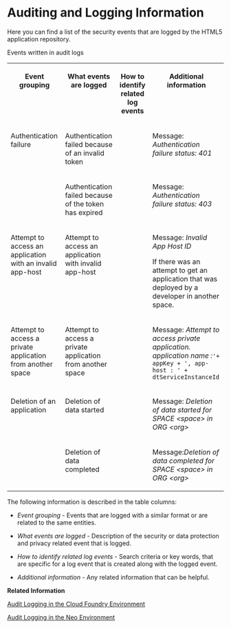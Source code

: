 <!-- loiocb4f958807e94ea5a2414cd261bcd6e3 -->

# Auditing and Logging Information

Here you can find a list of the security events that are logged by the HTML5 application repository.

<a name="loiocb4f958807e94ea5a2414cd261bcd6e3__table_dqf_pkf_p4b"/>Events written in audit logs


<table>
<tr>
<th valign="top">

Event grouping



</th>
<th valign="top">

What events are logged



</th>
<th valign="top">

How to identify related log events



</th>
<th valign="top">

Additional information



</th>
</tr>
<tr>
<td valign="top" rowspan="2">

Authentication failure



</td>
<td valign="top">

Authentication failed because of an invalid token



</td>
<td valign="top">



</td>
<td valign="top">

Message: *Authentication failure status: 401*



</td>
</tr>
<tr>
<td valign="top">

Authentication failed because of the token has expired



</td>
<td valign="top">



</td>
<td valign="top">

Message: *Authentication failure status: 403* 



</td>
</tr>
<tr>
<td valign="top">

Attempt to access an application with an invalid app-host



</td>
<td valign="top">

Attempt to access an application with invalid app-host



</td>
<td valign="top">

 



</td>
<td valign="top">

Message: *Invalid App Host ID*

If there was an attempt to get an application that was deployed by a developer in another space.



</td>
</tr>
<tr>
<td valign="top">

Attempt to access a private application from another space



</td>
<td valign="top">

Attempt to access a private application from another space



</td>
<td valign="top">

 



</td>
<td valign="top">

Message: *Attempt to access private application. application name :*`'+ appKey + ', app-host : ' + dtServiceInstanceId` 



</td>
</tr>
<tr>
<td valign="top" rowspan="2">

Deletion of an application



</td>
<td valign="top">

Deletion of data started



</td>
<td valign="top">

 



</td>
<td valign="top">

Message: *Deletion of data started for SPACE <space\> in ORG <org\>* 



</td>
</tr>
<tr>
<td valign="top">

Deletion of data completed



</td>
<td valign="top">

 



</td>
<td valign="top">

Message:*Deletion of data completed for SPACE <space\> in ORG <org\>* 



</td>
</tr>
</table>



The following information is described in the table columns:

-   *Event grouping* - Events that are logged with a similar format or are related to the same entities.

-   *What events are logged* - Description of the security or data protection and privacy related event that is logged.

-   *How to identify related log events* - Search criteria or key words, that are specific for a log event that is created along with the logged event.

-   *Additional information* - Any related information that can be helpful.


**Related Information**  


[Audit Logging in the Cloud Foundry Environment](https://help.sap.com/viewer/65de2977205c403bbc107264b8eccf4b/Cloud/en-US/f92c86ab11f6474ea5579d839051c334.html)

[Audit Logging in the Neo Environment](https://help.sap.com/viewer/ea72206b834e4ace9cd834feed6c0e09/Cloud/en-US/02c39712c1064c96b37c1ea5bc9420dc.html)

